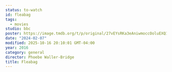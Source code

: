 ```yaml
---
status: to-watch
id: fleabag
tags:
  - movies
studio: bbc
poster: https://image.tmdb.org/t/p/original/27vEYsRKa3eAniwmoccOoluEXQ1.jpg
date: "2024-02-07"
modified: 2025-10-16 20:10:01 GMT-04:00
year: 2016
category: general
director: Phoebe Waller-Bridge
title: Fleabag
---
```

